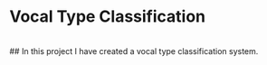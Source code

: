 # Vocal Type Classification
<br>
## In this project I have created a vocal type classification system.
